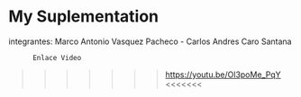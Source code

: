 # My Suplementation
integrantes: Marco Antonio Vasquez Pacheco -  Carlos Andres Caro Santana


          Enlace Video
>>>>>>> https://youtu.be/Ol3poMe_PqY <<<<<<<
